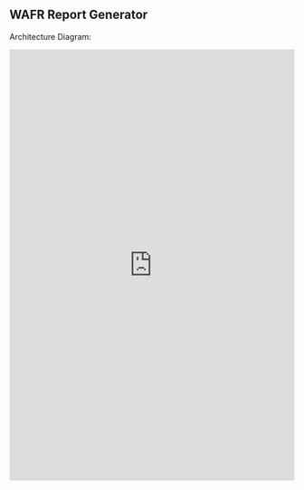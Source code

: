 ## WAFR Report Generator

Architecture Diagram:

<iframe frameborder="0" style="width:100%;height:763px;" src="https://viewer.diagrams.net/?tags=%7B%7D&lightbox=1&highlight=0000ff&edit=_blank&layers=1&nav=1&title=Untitled%20Diagram.drawio#R%3Cmxfile%3E%3Cdiagram%20name%3D%22Page-1%22%20id%3D%22EEdD8Ro1HCLQpz7YY84q%22%3E7V1bd5s4EP41eawPQgbsR1%2BStGfTbTZpt90nHxlkmw1GPiB86a9fCYQNEjbOxhg7oU1P0FjoNt83MxqBewMH8%2FV9gBazr8TB3o2uOesbOLzRdV0zTfaLSzaJxOrARDANXCcRgZ3g2f2NhVAT0sh1cJirSAnxqLvIC23i%2B9imORkKArLKV5sQL9%2FrAk2xIni2kadKf7oOnSXSjm7t5J%2BxO52lPQOzm3wyR2llMZNwhhyyyojg7Q0cBITQ5Gq%2BHmCPL166Lsl9d3s%2B3Q4swD495obN7bcfj96wf9u7t1Fo%2FTEcLe8%2FiVaWyIvEhHs%2Fn5lg4JHIEeOmm3QxwhdMbT4r7Qb2SUQ918eD7cJz4TRAjssGNCAeCZjMJz67tz%2Bjc4%2BVALtczVyKnxfI5m2uGGiYbEJ8KlQP9LQsuuWtsqVb8Ov5espR1kKrsN2aBiRaxF1%2BYcov%2FHTELkd2PBXWCA3IC04HdqPDXq9v9Tu8O9fzpAEvcUBdhoKe505525TwrpAoeXhCeYtsFq4%2FfYhLQ6iJkRd14aBwhh0xHbHmrAu83qtMsIUI4xYmc0yDDasibmgLUG3yxVUGopaQzTLwtEwhRIIW023LO%2BSwCwGeVwBJV4D0xac48BG%2F82fSQC%2BwufJtylaClWybRGy2uonmfHH9cbjYLk4GdAvi%2BjQertFnP2wCA%2B3GYJ8MeKmlG5JALlt5AVBLvI28QC5beQGQmwdS%2F0AeYEaglHLNa1L%2FWmaA7OestGO0ooj1FYg2Yk3g4HaJE4UkdTwPLUJ3vL0rwHYUhO4SP%2BEwafxtFBYwKSDwYKjrZrtSAm%2B7ODWBTZgjsG4WMBhYKoPb3aoYDNoKhWNN96OwlKPljkFaV%2Fb3jo9tH3KzGmXVby1gWH0FA6JyTjep4h%2FQGHuPJHSpG0NrTCgl81Jk2JhDPM%2BdMp6gcJFMdOKu%2BTgUooB9BMC8xpgFPlM8cvAERR4dxbLROApHAQ5JFHDGHoe4%2FYb5gB8xWtAo9SWdFlShWJ0v6SpI%2FCvCIVdk2LLD5WH4FfqLQp9R5DcKfYfqP3LVYote0IMsLJJZqhCo1VInoAqLZEUeT74bFNwNpLv3%2B5t9bJZoa%2FV6LCAuMt2T%2BM8lcreQpykTEzfFXFxY5LBCWCFTdT1PU2ipPLU6BSFfpyqWGgpLP7NueVc%2Bj%2B%2B%2BYseN5uziyQ1f2K%2FviMcIDXWvg7qDrm4kfutDUNfZ%2BGhOnHGFBO5Yl8VfCBX%2BfsfzhYcobjnEXjdUvRKqNl72dCSF5qWxVPWyd26SVXnCCxJQdvE4vGvI2pD1w5G1bV0aWRWuDqKQqYlpoCwJ2iQ9m6Tnu0966hC08rvYjspYo2OqlAWVJZvUXFOsaib6xP79iVd8K%2Bt6mPHYL9m%2BNonP1yU%2B3%2BQaYAnSOhLSitKaBSdknapwpmbXFTC58%2Fgwup8DlbLGGf3kvcSwSJuyCkUfQ3c%2BZdPw3DGfTGgjBu273u8owKMhXn5bhK1wOT0N6bvQLFOEUaAIoypFqAG1eryhXaQo1g%2BTJxpS4FPgEBTvARwL2ZO9xkAmuGS8tncXOdYMLiWPcx4QwUIUVeY3rGK%2F0Y8Pc%2FjuLGqynVezK9vjZt%2Frrixz7HiiwK6rSe4W6Ikm5e1YN62X25Btpac%2F1VbdLGbTTleWBHRGpsRH3u1O2mcxuO9slb2r80C4GmN1%2FYsp3Qh9oYiSvDKTPrGjPFsmLSgblzjh3T8BYcAoCqb4UEDULdZQgD1E2cYk1%2Bvpl1lTzGHhfvc7IV5jFc9oFZvlbJxMPU5mxfg%2FQin7R%2Fyp3dM4G9NQnQ1QPc05E38AKEbturxM90gnY9XqZNT8avK08jPFC%2FbrLvLt%2BCEhjgQSvEw8slL00mRWP3ZmdRWOQgaX0SQFy2gLlXeWbQXpmwfpnjktZ61kKsslWytLgsFLjcYP2ptS65m%2BDVJqPuEejZ3HfupqzuIeMz4iyhMWg%2Be%2Fm8j8WkLJoQU07cOEkh6ajx30puMCcPi8AJidvK006w0oYeddGkoIjjWUtQaa6TCLDWX63E1jKxtb%2BRFtJQRSXFm3rTwY1jyydWKaibOPP54eGto2tP2YtN0ehV4IbbfvxV9aiHPqnFnyYuUbYpn41l4QoE2mgjBVu5YfuSCTJdXy6k6foLo7sn76AMa%2B%2BgaAh%2Brzx0niEe8Asp36GzCjBmbN01oX9rTW4aSUHDzo6fvMdT2XpV9qSuroA%2BL2kXZon2bOlHy61B3tseusw2PXuda9q64ektxjbiC372PGr2fKD5uZHie44y7Z5ZRfinc5xcubXyieh2ktNq5MxSaibiLq64%2BoS45SDDl2rjt4btdhTdlqBZtf4v648A8vMOCK4nCd%2FXC4yZYeceCyycfHf9qJTfOxaUV9zxap2lAcSKE1hIdDa7m%2BoRlnCK3Nq0cUXrv0V%2BY6acoyRHHXFC9sMoUqoXl01GDUAk0oQU03DkNTqm%2BKr7urFJqwlkzB%2B4fmsafW%2BlsfLf1f0NTN10FTrn8eaNbjhy8QTccf7dXig9uyTy1Bk1z%2FPGiqxwcLNIGrRFMtbtOwuofQVBE61FdVh9hjcwz4Igf4U3POdY278o%2F1VHjoh6fZkpsdyUCnUWJdW%2FJ2LVHqKW3uW%2FOWxbbSMvKPVpnym72JjRd37ZTwWpvcAQd3zaX1zZIDr33zqNTmt3XF5vecuesrUMtAotRCKLbA4zX7yH6ZxngsskHFViWxWekXo%2BtFVgxCTQO9xGgk33%2BuySZNNicuCa2Wa%2FNv%2B4zCeIAnsBddeXuQHkhkD57aqr2o7gsBoKLEs%2B5qW5rWlna2oO5EXhrilIZ9CS9Of8bCirtv5E9IvPt%2FDeDtfw%3D%3D%3C%2Fdiagram%3E%3C%2Fmxfile%3E"></iframe>
